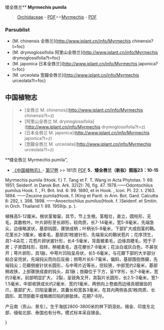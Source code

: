 矮全唇兰** **Myrmechis pumila**

> [Orchidaceae](http://www.iplant.cn/info/Orchidaceae?t=foc) - [PDF](http://www.iplant.cn/foc/pdf/Orchidaceae.pdf)>>[Myrmechis](http://www.iplant.cn/info/Myrmechis?t=foc) - [PDF](http://www.iplant.cn/foc/pdf/Myrmechis.pdf)

### Parsublist

* [M.  chinensis  全唇兰](http://www.iplant.cn/info/Myrmechis chinensis?t=foc)
* [M.  drymoglossifolia  阿里山全唇兰](http://www.iplant.cn/info/Myrmechis drymoglossifolia?t=foc)
* [M.  japonica  日本全唇兰](http://www.iplant.cn/info/Myrmechis japonica?t=foc)
* [M.  urceolata  宽瓣全唇兰](http://www.iplant.cn/info/Myrmechis urceolata?t=foc)

## 中国植物志

> * [全唇兰  M.  chinensis](http://www.iplant.cn/info/Myrmechis chinensis?t=z)
> * [阿里山全唇兰  M.  drymoglossifolia](http://www.iplant.cn/info/Myrmechis drymoglossifolia?t=z)
> * [日本全唇兰  M.  japonica](http://www.iplant.cn/info/Myrmechis japonica?t=z)
> * [宽瓣全唇兰  M.  urceolata](http://www.iplant.cn/info/Myrmechis urceolata?t=z)

**矮全唇兰 Myrmechis pumila",

* [《中国植物志》](http://www.iplant.cn/frps)- [第17卷](http://www.iplant.cn/frps/vol/17) >> 181页 [PDF](http://www.iplant.cn/frps/pdf/17/181.pdf)
**5．矮全唇兰（新拟）图版23：10-15**

Myrmechis pumila (Hook. f.) T. Tang et F. T. Wang in Acta Phytotax. 1: 69. 1951; Seiderif. in Dansk Bot. Ark. 32(2): 76, fig. 47. 1978.——Odontochilus pumilus Hook. f. , Fl. Brit. Ind. 6: 99. 1890, et in Hook. , Icon. Pl. 22: t. 2163. 1894. ——Zeuxine pumila(Hook. f. )King et Pantl. in Ann. Bot. Gard. Calcutta 8: 292, t. 398. 1898. ——Anoectochilus pumilus(Hook. f. )Seidenf. et Smitin. in Orch. Thailand 1: 89. 1959(p. p. ).

植株高5-12厘米。根状茎匍匐，具节，节上生根。茎粗壮，直立，圆柱形，无毛，具数枚叶。叶片卵形至长卵形，较肉质，长7-14毫米，宽5-8毫米，先端急尖，边缘略波状，基部钝圆，骤狭成柄；叶柄长5-8毫米，下部扩大成抱茎的鞘。花茎长2-3厘米，被柔毛，基部具1枚披针形、先端渐尖的鞘状苞片；花序顶生，具1-4朵花；花苞片卵状披针形，长4-5毫米，背面被柔毛，边缘具睫毛，短于子房；子房圆柱形，扭转，稍被柔毛，连花梗长7-8毫米；花淡白或灰白色，不甚张开；萼片卵形，具1脉，中萼片凹陷呈舟状，长5-6毫米，与花瓣下部的大半部分粘合呈兜状，先端钝尖而向后反曲；侧萼片长6-7毫米，偏斜，基部围抱唇瓣，先端钝尖；花瓣倒披针状长圆形，与中萼片近等长，但较狭，中部宽约2毫米，基部稍收狭，上部骤狭成直的钝头，具1脉；唇瓣位于下方，呈Y字形，长7-8毫米，宽约3毫米，前部明显扩大， 2裂，呈锐角叉开，其裂片长圆形，长2.5-3毫米，宽1-1.5毫米，中部收狭成长约2毫米、宽约1毫米、两侧向上卷曲而边缘具细锯齿的爪，基部扩大，凹陷呈囊状，其囊长和宽各3毫米，在其内两侧各具1枚肉质、长圆形、其顶部截平或略微凹陷的胼胝体。花期7-8月。

产云南（贡山、景东）。生于海拔2800-3800米的林下阴湿处。锡金、印度东北部、缅甸北部、泰国也有分布。模式标本采自锡金。

}